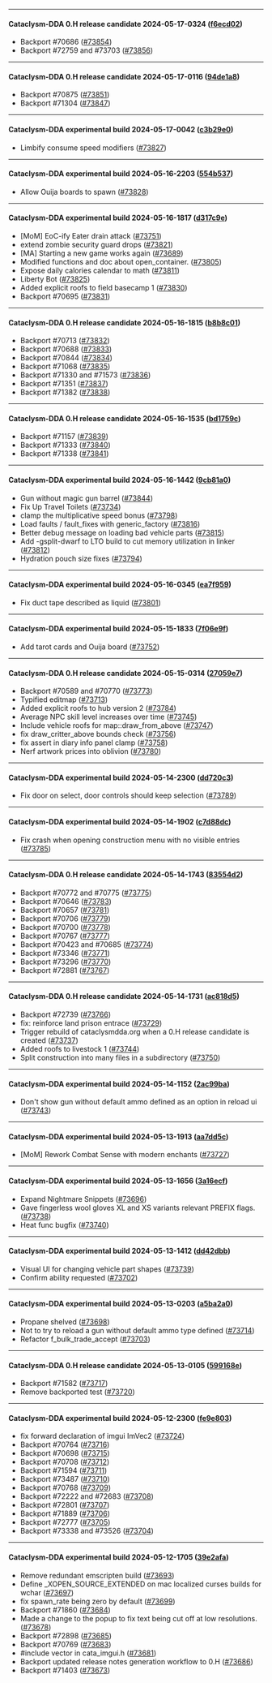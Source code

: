 
---

#### Cataclysm-DDA 0.H release candidate 2024-05-17-0324 ([f6ecd02](https://github.com/CleverRaven/Cataclysm-DDA/releases/tag/cdda-0.H-2024-05-17-0324))

* Backport #70686 ([#73854](https://github.com/CleverRaven/Cataclysm-DDA/pull/73854))
* Backport #72759 and #73703 ([#73856](https://github.com/CleverRaven/Cataclysm-DDA/pull/73856))

---

#### Cataclysm-DDA 0.H release candidate 2024-05-17-0116 ([94de1a8](https://github.com/CleverRaven/Cataclysm-DDA/releases/tag/cdda-0.H-2024-05-17-0116))

* Backport #70875 ([#73851](https://github.com/CleverRaven/Cataclysm-DDA/pull/73851))
* Backport #71304 ([#73847](https://github.com/CleverRaven/Cataclysm-DDA/pull/73847))

---

#### Cataclysm-DDA experimental build 2024-05-17-0042 ([c3b29e0](https://github.com/CleverRaven/Cataclysm-DDA/releases/tag/cdda-experimental-2024-05-17-0042))

* Limbify consume speed modifiers ([#73827](https://github.com/CleverRaven/Cataclysm-DDA/pull/73827))

---

#### Cataclysm-DDA experimental build 2024-05-16-2203 ([554b537](https://github.com/CleverRaven/Cataclysm-DDA/releases/tag/cdda-experimental-2024-05-16-2203))

* Allow Ouija boards to spawn ([#73828](https://github.com/CleverRaven/Cataclysm-DDA/pull/73828))

---

#### Cataclysm-DDA experimental build 2024-05-16-1817 ([d317c9e](https://github.com/CleverRaven/Cataclysm-DDA/releases/tag/cdda-experimental-2024-05-16-1817))

* [MoM] EoC-ify Eater drain attack ([#73751](https://github.com/CleverRaven/Cataclysm-DDA/pull/73751))
* extend zombie security guard drops ([#73821](https://github.com/CleverRaven/Cataclysm-DDA/pull/73821))
* [MA] Starting a new game works again ([#73689](https://github.com/CleverRaven/Cataclysm-DDA/pull/73689))
* Modified functions and doc about open_container. ([#73805](https://github.com/CleverRaven/Cataclysm-DDA/pull/73805))
* Expose daily calories calendar to math ([#73811](https://github.com/CleverRaven/Cataclysm-DDA/pull/73811))
* Liberty Bot ([#73825](https://github.com/CleverRaven/Cataclysm-DDA/pull/73825))
* Added explicit roofs to field basecamp 1 ([#73830](https://github.com/CleverRaven/Cataclysm-DDA/pull/73830))
* Backport #70695 ([#73831](https://github.com/CleverRaven/Cataclysm-DDA/pull/73831))

---

#### Cataclysm-DDA 0.H release candidate 2024-05-16-1815 ([b8b8c01](https://github.com/CleverRaven/Cataclysm-DDA/releases/tag/cdda-0.H-2024-05-16-1815))

* Backport #70713 ([#73832](https://github.com/CleverRaven/Cataclysm-DDA/pull/73832))
* Backport #70688 ([#73833](https://github.com/CleverRaven/Cataclysm-DDA/pull/73833))
* Backport #70844 ([#73834](https://github.com/CleverRaven/Cataclysm-DDA/pull/73834))
* Backport #71068 ([#73835](https://github.com/CleverRaven/Cataclysm-DDA/pull/73835))
* Backport #71330 and #71573 ([#73836](https://github.com/CleverRaven/Cataclysm-DDA/pull/73836))
* Backport #71351 ([#73837](https://github.com/CleverRaven/Cataclysm-DDA/pull/73837))
* Backport #71382 ([#73838](https://github.com/CleverRaven/Cataclysm-DDA/pull/73838))

---

#### Cataclysm-DDA 0.H release candidate 2024-05-16-1535 ([bd1759c](https://github.com/CleverRaven/Cataclysm-DDA/releases/tag/cdda-0.H-2024-05-16-1535))

* Backport #71157 ([#73839](https://github.com/CleverRaven/Cataclysm-DDA/pull/73839))
* Backport #71333 ([#73840](https://github.com/CleverRaven/Cataclysm-DDA/pull/73840))
* Backport #71338 ([#73841](https://github.com/CleverRaven/Cataclysm-DDA/pull/73841))

---

#### Cataclysm-DDA experimental build 2024-05-16-1442 ([9cb81a0](https://github.com/CleverRaven/Cataclysm-DDA/releases/tag/cdda-experimental-2024-05-16-1442))

* Gun without magic gun barrel ([#73844](https://github.com/CleverRaven/Cataclysm-DDA/pull/73844))
* Fix Up Travel Toilets ([#73734](https://github.com/CleverRaven/Cataclysm-DDA/pull/73734))
* clamp the multiplicative speed bonus ([#73798](https://github.com/CleverRaven/Cataclysm-DDA/pull/73798))
* Load faults / fault_fixes with generic_factory ([#73816](https://github.com/CleverRaven/Cataclysm-DDA/pull/73816))
* Better debug message on loading bad vehicle parts ([#73815](https://github.com/CleverRaven/Cataclysm-DDA/pull/73815))
* Add -gsplit-dwarf to LTO build to cut memory utilization in linker ([#73812](https://github.com/CleverRaven/Cataclysm-DDA/pull/73812))
* Hydration pouch size fixes ([#73794](https://github.com/CleverRaven/Cataclysm-DDA/pull/73794))

---

#### Cataclysm-DDA experimental build 2024-05-16-0345 ([ea7f959](https://github.com/CleverRaven/Cataclysm-DDA/releases/tag/cdda-experimental-2024-05-16-0345))

* Fix duct tape described as liquid ([#73801](https://github.com/CleverRaven/Cataclysm-DDA/pull/73801))

---

#### Cataclysm-DDA experimental build 2024-05-15-1833 ([7f06e9f](https://github.com/CleverRaven/Cataclysm-DDA/releases/tag/cdda-experimental-2024-05-15-1833))

* Add tarot cards and Ouija board ([#73752](https://github.com/CleverRaven/Cataclysm-DDA/pull/73752))

---

#### Cataclysm-DDA 0.H release candidate 2024-05-15-0314 ([27059e7](https://github.com/CleverRaven/Cataclysm-DDA/releases/tag/cdda-0.H-2024-05-15-0314))

* Backport #70589 and #70770 ([#73773](https://github.com/CleverRaven/Cataclysm-DDA/pull/73773))
* Typified editmap ([#73713](https://github.com/CleverRaven/Cataclysm-DDA/pull/73713))
* Added explicit roofs to hub version 2 ([#73784](https://github.com/CleverRaven/Cataclysm-DDA/pull/73784))
* Average NPC skill level increases over time ([#73745](https://github.com/CleverRaven/Cataclysm-DDA/pull/73745))
* Include vehicle roofs for map::draw_from_above ([#73747](https://github.com/CleverRaven/Cataclysm-DDA/pull/73747))
* fix draw_critter_above bounds check ([#73756](https://github.com/CleverRaven/Cataclysm-DDA/pull/73756))
* fix assert in diary info panel clamp ([#73758](https://github.com/CleverRaven/Cataclysm-DDA/pull/73758))
* Nerf artwork prices into oblivion ([#73780](https://github.com/CleverRaven/Cataclysm-DDA/pull/73780))

---

#### Cataclysm-DDA experimental build 2024-05-14-2300 ([dd720c3](https://github.com/CleverRaven/Cataclysm-DDA/releases/tag/cdda-experimental-2024-05-14-2300))

* Fix door on select, door controls should keep selection ([#73789](https://github.com/CleverRaven/Cataclysm-DDA/pull/73789))

---

#### Cataclysm-DDA experimental build 2024-05-14-1902 ([c7d88dc](https://github.com/CleverRaven/Cataclysm-DDA/releases/tag/cdda-experimental-2024-05-14-1902))

* Fix crash when opening construction menu with no visible entries ([#73785](https://github.com/CleverRaven/Cataclysm-DDA/pull/73785))

---

#### Cataclysm-DDA 0.H release candidate 2024-05-14-1743 ([83554d2](https://github.com/CleverRaven/Cataclysm-DDA/releases/tag/cdda-0.H-2024-05-14-1743))

* Backport #70772 and #70775 ([#73775](https://github.com/CleverRaven/Cataclysm-DDA/pull/73775))
* Backport #70646 ([#73783](https://github.com/CleverRaven/Cataclysm-DDA/pull/73783))
* Backport #70657 ([#73781](https://github.com/CleverRaven/Cataclysm-DDA/pull/73781))
* Backport #70706 ([#73779](https://github.com/CleverRaven/Cataclysm-DDA/pull/73779))
* Backport #70700 ([#73778](https://github.com/CleverRaven/Cataclysm-DDA/pull/73778))
* Backport #70767 ([#73777](https://github.com/CleverRaven/Cataclysm-DDA/pull/73777))
* Backport #70423 and #70685 ([#73774](https://github.com/CleverRaven/Cataclysm-DDA/pull/73774))
* Backport #73346 ([#73771](https://github.com/CleverRaven/Cataclysm-DDA/pull/73771))
* Backport #73296 ([#73770](https://github.com/CleverRaven/Cataclysm-DDA/pull/73770))
* Backport #72881 ([#73767](https://github.com/CleverRaven/Cataclysm-DDA/pull/73767))

---

#### Cataclysm-DDA 0.H release candidate 2024-05-14-1731 ([ac818d5](https://github.com/CleverRaven/Cataclysm-DDA/releases/tag/cdda-0.H-2024-05-14-1731))

* Backport #72739 ([#73766](https://github.com/CleverRaven/Cataclysm-DDA/pull/73766))
* fix: reinforce land prison entrace ([#73729](https://github.com/CleverRaven/Cataclysm-DDA/pull/73729))
* Trigger rebuild of cataclysmdda.org when a 0.H release candidate is created ([#73737](https://github.com/CleverRaven/Cataclysm-DDA/pull/73737))
* Added roofs to livestock 1 ([#73744](https://github.com/CleverRaven/Cataclysm-DDA/pull/73744))
* Split construction into many files in a subdirectory ([#73750](https://github.com/CleverRaven/Cataclysm-DDA/pull/73750))

---

#### Cataclysm-DDA experimental build 2024-05-14-1152 ([2ac99ba](https://github.com/CleverRaven/Cataclysm-DDA/releases/tag/cdda-experimental-2024-05-14-1152))

* Don't show gun without default ammo defined as an option in reload ui ([#73743](https://github.com/CleverRaven/Cataclysm-DDA/pull/73743))

---

#### Cataclysm-DDA experimental build 2024-05-13-1913 ([aa7dd5c](https://github.com/CleverRaven/Cataclysm-DDA/releases/tag/cdda-experimental-2024-05-13-1913))

* [MoM] Rework Combat Sense with modern enchants ([#73727](https://github.com/CleverRaven/Cataclysm-DDA/pull/73727))

---

#### Cataclysm-DDA experimental build 2024-05-13-1656 ([3a16ecf](https://github.com/CleverRaven/Cataclysm-DDA/releases/tag/cdda-experimental-2024-05-13-1656))

* Expand Nightmare Snippets ([#73696](https://github.com/CleverRaven/Cataclysm-DDA/pull/73696))
* Gave fingerless wool gloves XL and XS variants relevant PREFIX flags. ([#73738](https://github.com/CleverRaven/Cataclysm-DDA/pull/73738))
* Heat func bugfix ([#73740](https://github.com/CleverRaven/Cataclysm-DDA/pull/73740))

---

#### Cataclysm-DDA experimental build 2024-05-13-1412 ([dd42dbb](https://github.com/CleverRaven/Cataclysm-DDA/releases/tag/cdda-experimental-2024-05-13-1412))

* Visual UI for changing vehicle part shapes ([#73739](https://github.com/CleverRaven/Cataclysm-DDA/pull/73739))
* Confirm ability requested ([#73702](https://github.com/CleverRaven/Cataclysm-DDA/pull/73702))

---

#### Cataclysm-DDA experimental build 2024-05-13-0203 ([a5ba2a0](https://github.com/CleverRaven/Cataclysm-DDA/releases/tag/cdda-experimental-2024-05-13-0203))

* Propane shelved ([#73698](https://github.com/CleverRaven/Cataclysm-DDA/pull/73698))
* Not to try to reload a gun without default ammo type defined ([#73714](https://github.com/CleverRaven/Cataclysm-DDA/pull/73714))
* Refactor f_bulk_trade_accept ([#73703](https://github.com/CleverRaven/Cataclysm-DDA/pull/73703))

---

#### Cataclysm-DDA 0.H release candidate 2024-05-13-0105 ([599168e](https://github.com/CleverRaven/Cataclysm-DDA/releases/tag/cdda-0.H-2024-05-13-0105))

* Backport #71582 ([#73717](https://github.com/CleverRaven/Cataclysm-DDA/pull/73717))
* Remove backported test ([#73720](https://github.com/CleverRaven/Cataclysm-DDA/pull/73720))

---

#### Cataclysm-DDA experimental build 2024-05-12-2300 ([fe9e803](https://github.com/CleverRaven/Cataclysm-DDA/releases/tag/cdda-experimental-2024-05-12-2300))

* fix forward declaration of imgui ImVec2 ([#73724](https://github.com/CleverRaven/Cataclysm-DDA/pull/73724))
* Backport #70764 ([#73716](https://github.com/CleverRaven/Cataclysm-DDA/pull/73716))
* Backport #70698 ([#73715](https://github.com/CleverRaven/Cataclysm-DDA/pull/73715))
* Backport #70708 ([#73712](https://github.com/CleverRaven/Cataclysm-DDA/pull/73712))
* Backport #71594 ([#73711](https://github.com/CleverRaven/Cataclysm-DDA/pull/73711))
* Backport #73487 ([#73710](https://github.com/CleverRaven/Cataclysm-DDA/pull/73710))
* Backport #70768 ([#73709](https://github.com/CleverRaven/Cataclysm-DDA/pull/73709))
* Backport #72222 and #72683 ([#73708](https://github.com/CleverRaven/Cataclysm-DDA/pull/73708))
* Backport #72801 ([#73707](https://github.com/CleverRaven/Cataclysm-DDA/pull/73707))
* Backport #71889 ([#73706](https://github.com/CleverRaven/Cataclysm-DDA/pull/73706))
* Backport #72777 ([#73705](https://github.com/CleverRaven/Cataclysm-DDA/pull/73705))
* Backport #73338 and #73526 ([#73704](https://github.com/CleverRaven/Cataclysm-DDA/pull/73704))

---

#### Cataclysm-DDA experimental build 2024-05-12-1705 ([39e2afa](https://github.com/CleverRaven/Cataclysm-DDA/releases/tag/cdda-experimental-2024-05-12-1705))

* Remove redundant emscripten build ([#73693](https://github.com/CleverRaven/Cataclysm-DDA/pull/73693))
* Define _XOPEN_SOURCE_EXTENDED on mac localized curses builds for wchar ([#73697](https://github.com/CleverRaven/Cataclysm-DDA/pull/73697))
* fix spawn_rate being zero by default ([#73699](https://github.com/CleverRaven/Cataclysm-DDA/pull/73699))
* Backport #71860 ([#73684](https://github.com/CleverRaven/Cataclysm-DDA/pull/73684))
* Made a change to the popup to fix text being cut off at low resolutions. ([#73678](https://github.com/CleverRaven/Cataclysm-DDA/pull/73678))
* Backport #72898 ([#73685](https://github.com/CleverRaven/Cataclysm-DDA/pull/73685))
* Backport #70769 ([#73683](https://github.com/CleverRaven/Cataclysm-DDA/pull/73683))
* #include vector in cata_imgui.h ([#73681](https://github.com/CleverRaven/Cataclysm-DDA/pull/73681))
* Backport updated release notes generation workflow to 0.H ([#73686](https://github.com/CleverRaven/Cataclysm-DDA/pull/73686))
* Backport #71403 ([#73673](https://github.com/CleverRaven/Cataclysm-DDA/pull/73673))
